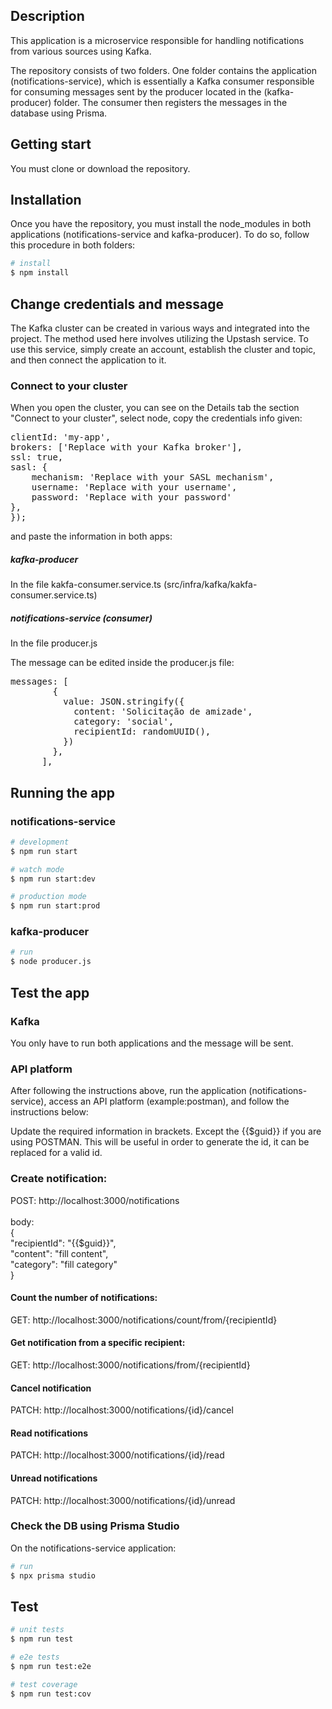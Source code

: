 ## Description

This application is a microservice responsible for handling notifications from various sources using Kafka.

The repository consists of two folders. One folder contains the application (notifications-service), 
which is essentially a Kafka consumer responsible for consuming messages sent by the producer located in the (kafka-producer) folder. 
The consumer then registers the messages in the database using Prisma.

## Getting start

You must clone or download the repository.

## Installation

Once you have the repository, you must install the node_modules in both applications (notifications-service and kafka-producer). To do so, follow this procedure in both folders: 

```bash
# install
$ npm install
```

## Change credentials and message

The Kafka cluster can be created in various ways and integrated into the project. The method used here involves utilizing the Upstash service. To use this service, simply create an account, establish the cluster and topic, and then connect the application to it.

### Connect to your cluster

When you open the cluster, you can see on the Details tab the section "Connect to your cluster", select node, copy the credentials info given:
<pre>
clientId: 'my-app', 
brokers: ['Replace with your Kafka broker'],  
ssl: true, 
sasl: { 
    mechanism: 'Replace with your SASL mechanism',  
    username: 'Replace with your username', 
    password: 'Replace with your password' 
}, 
}); 
</pre>

and paste the information in both apps: 

##### kafka-producer

In the file kakfa-consumer.service.ts (src/infra/kafka/kakfa-consumer.service.ts)

##### notifications-service (consumer)

In the file producer.js

The message can be edited inside the producer.js file:

<pre>
messages: [ 
        { 
          value: JSON.stringify({ 
            content: 'Solicitação de amizade', 
            category: 'social', 
            recipientId: randomUUID(), 
          }) 
        }, 
      ], 
</pre>

## Running the app

### notifications-service

```bash
# development
$ npm run start

# watch mode
$ npm run start:dev

# production mode
$ npm run start:prod
```

### kafka-producer

```bash
# run
$ node producer.js
```
## Test the app

### Kafka 

You only have to run both applications and the message will be sent.

### API platform 

After following the instructions above, run the application (notifications-service), access an API platform (example:postman), and follow the instructions below:

Update the required information in brackets. Except the {{$guid}} if you are using POSTMAN.
This will be useful in order to generate the id, it can be replaced for a valid id. 

### Create notification:

POST: http://localhost:3000/notifications <br /><br />
body:<br />
{<br />
    "recipientId": "{{$guid}}",<br />
    "content": "fill content",<br />
    "category": "fill category"<br />
}<br />

#### Count the number of notifications:

GET: http://localhost:3000/notifications/count/from/{recipientId}

#### Get notification from a specific recipient:

GET: http://localhost:3000/notifications/from/{recipientId}

#### Cancel notification

PATCH: http://localhost:3000/notifications/{id}/cancel

#### Read notifications 

PATCH: http://localhost:3000/notifications/{id}/read

#### Unread notifications 

PATCH: http://localhost:3000/notifications/{id}/unread

### Check the DB using Prisma Studio

On the notifications-service application: 

```bash
# run
$ npx prisma studio
```
## Test

```bash
# unit tests
$ npm run test

# e2e tests
$ npm run test:e2e

# test coverage
$ npm run test:cov
```
